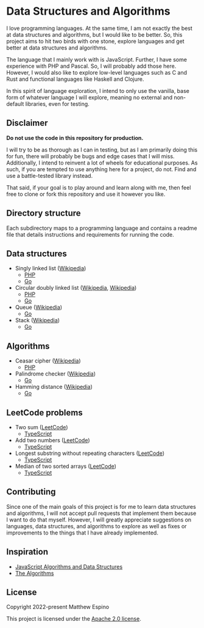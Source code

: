 # Data Structures and Algorithms

I love programming languages. At the same time, I am not exactly the best at data structures and algorithms, but I would like to be better. So, this project aims to hit two birds with one stone, explore languages and get better at data structures and algorithms.

The language that I mainly work with is JavaScript. Further, I have some experience with PHP and Pascal. So, I will probably add those here. However, I would also like to explore low-level languages such as C and Rust and functional languages like Haskell and Clojure.

In this spirit of language exploration, I intend to only use the vanilla, base form of whatever language I will explore, meaning no external and non-default libraries, even for testing.

## Disclaimer

**Do not use the code in this repository for production.**

I will try to be as thorough as I can in testing, but as I am primarily doing this for fun, there will probably be bugs and edge cases that I will miss. Additionally, I intend to reinvent a lot of wheels for educational purposes. As such, if you are tempted to use anything here for a project, do not. Find and use a battle-tested library instead.

That said, if your goal is to play around and learn along with me, then feel free to clone or fork this repository and use it however you like.

## Directory structure

Each subdirectory maps to a programming language and contains a readme file that details instructions and requirements for running the code.

## Data structures

- Singly linked list ([Wikipedia](https://en.wikipedia.org/wiki/Linked_list#Singly_linked_list))
  - [PHP](php/LinkedLists/SinglyLinkedList.php)
  - [Go](go/linked_list/singly.go)
- Circular doubly linked list ([Wikipedia](https://en.wikipedia.org/wiki/Linked_list#Doubly_linked_list), [Wikipedia](https://en.wikipedia.org/wiki/Linked_list#Circular_linked_list))
  - [PHP](php/LinkedLists/CircularDoublyLinkedList.php)
  - [Go](go/linked_list/circular_doubly.go)
- Queue ([Wikipedia](<https://en.wikipedia.org/wiki/Queue_(abstract_data_type)>))
  - [Go](go/queue/queue.go)
- Stack ([Wikipedia](<https://en.wikipedia.org/wiki/Stack_(abstract_data_type)>))
  - [Go](go/stack/stack.go)

## Algorithms

- Ceasar cipher ([Wikipedia](https://en.wikipedia.org/wiki/Caesar_cipher))
  - [PHP](php/Ciphers/CeasarCipher.php)
- Palindrome checker ([Wikipedia](https://en.wikipedia.org/wiki/Palindrome))
  - [Go](go/strings/palindrome/palindrome.go)
- Hamming distance ([Wikipedia](https://en.wikipedia.org/wiki/Hamming_distance))
  - [Go](go/strings/hamming_distance/hamming_distance.go)

## LeetCode problems

- Two sum ([LeetCode](https://leetcode.com/problems/two-sum))
  - [TypeScript](typescript/leetcode/1-two-sum.ts)
- Add two numbers ([LeetCode](https://leetcode.com/problems/add-two-numbers))
  - [TypeScript](typescript/leetcode/2-add-two-numbers.ts)
- Longest substring without repeating characters ([LeetCode](https://leetcode.com/problems/longest-substring-without-repeating-characters))
  - [TypeScript](typescript/leetcode/3-longest-substring-without-repeating-characters.ts)
- Median of two sorted arrays ([LeetCode](https://leetcode.com/problems/median-of-two-sorted-arrays))
  - [TypeScript](typescript/leetcode/4-median-of-two-sorted-arrays.ts)

## Contributing

Since one of the main goals of this project is for me to learn data structures and algorithms, I will not accept pull requests that implement them because I want to do that myself. However, I will greatly appreciate suggestions on languages, data structures, and algorithms to explore as well as fixes or improvements to the things that I have already implemented.

## Inspiration

- [JavaScript Algorithms and Data Structures](https://github.com/trekhleb/javascript-algorithms)
- [The Algorithms](https://github.com/TheAlgorithms)

## License

Copyright 2022-present Matthew Espino

This project is licensed under the [Apache 2.0 license](LICENSE).
